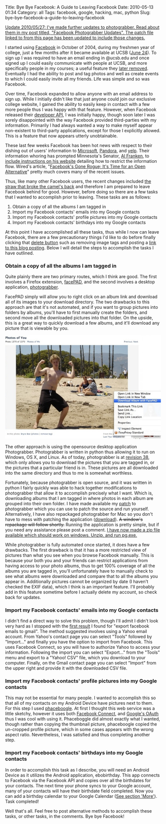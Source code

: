 Title: Bye Bye Facebook: A Guide to Leaving Facebook
Date: 2010-05-13 01:34
Category: all
Tags: facebook, google, hacking, mac, python
Slug: bye-bye-facebook-a-guide-to-leaving-facebook

<ins>Update 2010/05/27: I've made further updates to photograbber. Read
about them in my post titled, "[Facebook Photograbber Updates][]". The
patch file linked to from this page has been updated to include those
changes.</ins>

I started using [Facebook][] in October of 2004, during my freshmen year
of college, just a few months after it became available at UCSB ([June
24][]). To sign up I was required to have an email ending in @ucsb.edu
and once signed up I could easily communicate with people at UCSB, and
more specifically people in my courses; a useful feature they [later
removed][]. Eventually I had the ability to post and tag photos and well
as create events to which I could easily invite all my friends. Life was
simple and so was Facebook.

Over time, Facebook expanded to allow anyone with an email address to
sign up. While I initially didn't like that just anyone could join our
exclusive college website, I gained the ability to easily keep in
contact with a few more people thus I was happy with that feature.
However, when Facebook released their [developer API][], I was initially
happy, though soon later I was sorely disappointed with the way Facebook
provided third-parties with my information. Primarily I had always
wanted a way to make myself appear non-existent to third-party
applications, except for those I explicitly allowed. This is a feature
that now appears utterly unobtainable.

These last few weeks Facebook has been hot news with respect to their
dishing out of users' information to [Microsoft][], [Pandora][], and
[yelp][]. Their information whoring has prompted Minnesota's Senator,
[Al Franken][], to [include instructions on his website][] detailing how
to restrict the information flow. Wired's article, "[Facebook's Gone
Rogue; It's Time for an Open Alternative][]" pretty much covers many of
the recent issues.

Thus, like many other Facebook users, the recent changes included [the
straw that broke the camel's back][] and therefore I am prepared to
leave Facebook behind for good. However, before doing so there are a few
tasks that I wanted to accomplish prior to leaving. These tasks are as
follows:

1.  Obtain a copy of all the albums I am tagged in
2.  Import my Facebook contacts' emails into my Google contacts
3.  Import my Facebook contacts' profile pictures into my Google
    contacts
4.  Import my Facebook contacts' birthdays into my Google contacts

At this point I have accomplished all these tasks, thus while I now can
leave Facebook, there are a few precautionary things I'd like to do
before finally clicking that [delete button][] such as removing image
tags and posting a [link to this blog posting][]. Below I will detail
the steps to accomplish the tasks I have outlined.

### Obtain a copy of all the albums I am tagged in

Quite plainly there are two primary routes, which I think are good. The
first involves a Firefox extension, [facePAD][], and the second involves
a desktop application, [photograbber][].

FacePAD simply will allow you to right click on an album link and
download all of its images to your download directory. The two drawbacks
to this approach are that it's not automated, and if you want to group
pictures into folders by albums, you'll have to first manually create
the folders, and second move all the downloaded pictures into that
folder. On the upside, this is a great way to quickly download a few
albums, and it'll download any picture that is viewable by you.

![facePAD Usage][]

The other approach is using the opensource desktop application
Photograbber. Photograbber is written in python thus allowing it to run
on Windows, OS X, and Linux. As of today, photograbber is at [revision
38][], which only allows you to download the pictures that you are
tagged in, or the pictures that a particular friend is in. These
pictures are all downloaded into the same directory and thus to me is
somewhat worthless.

Fortunately, because photograbber is open source, and it was written in
python I fairly quickly was able to hack together modifications to
photograbber that allow it to accomplish precisely what I want. Which
is, downloading albums that I am tagged in where photos in each album
are grouped into their own folder. I have made available my [patch][] to
photograbber which you can use to patch the source and run yourself.
Alternatively, I have also repackaged photograbber for Mac so you don't
have to mess with patching the application ([download][]). ~~A window's
repackage will follow shortly.~~ Running the application is pretty
simple, but if you need any assistance please post a comment.
<ins datetime="2010-05-14T07:22:29+00:00">I have now made a [zip file][]
available which should work on windows. Unzip, and run pg.exe. </ins>

While photograbber is fully automated once started, it does have a few
drawbacks. The first drawback is that it has a more restricted view of
pictures than what you see when you browse Facebook manually. This is
because your both you and your friends can restrict applications from
having access to your photo albums, thus to get 100% coverage of all the
albums you are tagged in, you'll unfortunately have to manually check to
see what albums were downloaded and compare that to all the albums you
appear in. Additionally pictures cannot be organized by date (I haven't
checked the EXIF data), which I think is an important feature. I'll
probably add in this feature sometime before I actually delete my
account, so check back for updates.

### Import my Facebook contacts' emails into my Google contacts

I didn't find a direct way to solve this problem, though I'll admit I
didn't look very hard as I stopped with the [first result][] I found for
"export facebook emails to gmail". The method suggested involves using a
Yahoo email account. From Yahoo's contact page you can select "Tools"
followed by "Import..." and finally you have the option to import from
Facebook. This uses Facebook Connect, so you will have to authorize
Yahoo to access your information. Following the import you can select
"Export..." from the "Tools" menu and export to a "Yahoo! CSV" file,
which you download to your computer. Finally, on the Gmail contact page
you can select "Import" from the upper right and provide it with the
downloaded CSV file.

### Import my Facebook contacts' profile pictures into my Google contacts

This may not be essential for many people. I wanted to accomplish this
so that all of my contacts on my Android Device have pictures next to
them. For this step I used [phaceboogle][]. At first I thought this web
service was a little sketchy, however it uses both [Facebook Connect][],
and [Google's OAuth][] thus I was cool with using it. Phaceboggle did
almost exactly what I wanted, though rather than copying the thumbnail
picture, phaceboogle copied the un-cropped profile picture, which in
some cases appears with the wrong aspect ratio. Nevertheless, I was
satisfied and thus completing another step.

### Import my Facebook contacts' birthdays into my Google contacts

In order to accomplish this task as I describe, you will need an Android
Device as it utilizes the Android application, ebobirthday. This app
connects to Facebook via the Facebook API and copies over all the
birthdates for your contacts. The next time your phone syncs to your
Google account, many of your contacts will have their birthdate field
completed. Now you can add a birthday calendar to your Google Calendar
([See section 'More'][]). Task completed!

Well that's all. Feel free to post alternative methods to accomplish
these tasks, or other tasks, in the comments. Bye bye Facebook!

  [Facebook Photograbber Updates]: /2010/05/27/facebook-photograbber-updates/
  [Facebook]: http://www.facebook.com/
  [June 24]: http://web.archive.org/web/20040624152328/http://thefacebook.com/
  [later removed]: http://blog.facebook.com/blog.php?post=4314497130
  [developer API]: http://developers.facebook.com/
  [Microsoft]: http://www.microsoft.com
  [Pandora]: http://www.pandora.com/
  [yelp]: http://www.yelp.com/
  [Al Franken]: http://en.wikipedia.org/wiki/Al_Franken
  [include instructions on his website]: http://franken.senate.gov/press/?page=news_single&news_item=Facebook_Privacy_Instructions
  [Facebook's Gone Rogue; It's Time for an Open Alternative]: http://www.wired.com/epicenter/2010/05/facebook-rogue/
  [the straw that broke the camel's back]: http://en.wikipedia.org/wiki/The_last_straw
  [delete button]: http://www.facebook.com/help/contact.php?show_form=delete_account
  [link to this blog posting]: /2010/05/13/bye-bye-facebook-a-guide-to-leaving-facebook/
  [facePAD]: https://addons.mozilla.org/en-US/firefox/addon/8442/
  [photograbber]: http://code.google.com/p/photograbber/
  [facePAD Usage]: /images/2010/05/facepad.jpg
    "facePAD Usage"
  [revision 38]: http://code.google.com/p/photograbber/source/detail?r=38
  [patch]: http://cs.ucsb.edu/~bboe/public/patches/photograbber-r38+bboe.patch
  [download]: http://cs.ucsb.edu/~bboe/public/bin/PhotoGrabber-OSX-r38+bboe.zip
  [zip file]: http://cs.ucsb.edu/~bboe/public/bin/PhotoGrabber-WIN-r38+bboe.zip
  [first result]: http://www.google.com/support/forum/p/gmail/thread?tid=058dc912c433f1b8&hl=en
  [phaceboogle]: http://phaceboogle.bisounours.net/
  [Facebook Connect]: http://developers.facebook.com/blog/post/108
  [Google's OAuth]: http://code.google.com/apis/accounts/docs/OAuth.html
  [See section 'More']: http://www.google.com/support/calendar/bin/answer.py?hl=en&answer=37098
